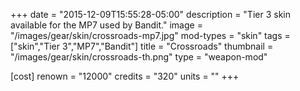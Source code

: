 +++
date = "2015-12-09T15:55:28-05:00"
description = "Tier 3 skin available for the MP7 used by Bandit."
image = "/images/gear/skin/crossroads-mp7.jpg"
mod-types = "skin"
tags = ["skin","Tier 3","MP7","Bandit"]
title = "Crossroads"
thumbnail = "/images/gear/skin/crossroads-th.png"
type = "weapon-mod"

[cost]
  renown = "12000"
  credits = "320"
  units = ""
+++
